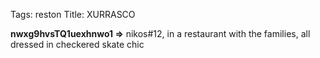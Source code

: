 Tags: reston
Title: XURRASCO
  
**nwxg9hvsTQ1uexhnwo1 =>** nikos#12, in a restaurant with the families, all dressed in checkered skate chic